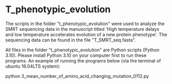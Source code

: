 # T_phenotypic_evolution
The scripts in the folder "t_phenotypic_evolution" were used to analyze the SMRT sequencing data in the manuscript titled 'High temperature delays and low temperature accelerates evolution of a new protein phenotype'. The sequencing data can be found in the file "T_SMRT_seq.fasta".

All files in the folder "t_phenotypic_evolution" are Python scripts (Python 3.10). Please install Python 3.10 on your computer first to run these programs. An example of running the programs below (via the terminal of ubuntu 16.04LTS system):

python 3_mean_number_of_amino_acid_changing_mutation_0112.py
